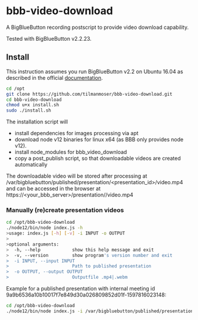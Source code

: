 # bbb-video-download
A BigBlueButton recording postscript to provide video download capability.

Tested with BigBlueButton v2.2.23.

## Install
This instruction assumes you run BigBlueButton v2.2 on Ubuntu 16.04 as described in the official [documentation](https://docs.bigbluebutton.org/2.2/install.html).

```bash
cd /opt
git clone https://github.com/tilmanmoser/bbb-video-download.git
cd bbb-video-download
chmod u+x install.sh
sudo ./install.sh
```

The installation script will
* install dependencies for images processing via apt
* download node v12 binaries for linux x64 (as BBB only provides node v12).
* install node_modules for bbb_video_download
* copy a post_publish script, so that downloadable videos are created automatically

The downloadable video will be stored after processing at /var/bigbluebutton/published/presentation/<presentation_id>/video.mp4 and can be accessed in the browser at https://<your_bbb_server>/presentation/<presentationid>/video.mp4

### Manually (re)create presentation videos
```bash
cd /opt/bbb-video-download
./node12/bin/node index.js -h
>usage: index.js [-h] [-v] -i INPUT -o OUTPUT
>
>optional arguments:
>  -h, --help            show this help message and exit
>  -v, --version         show program's version number and exit
>  -i INPUT, --input INPUT
>                        Path to published presentation
>  -o OUTPUT, --output OUTPUT
>                        Outputfile .mp4|.webm
```

Example for a published presentation with internal meeting id 9a9b6536a10b10017f7e849d30a026809852d01f-1597816023148:
```bash
cd /opt/bbb-video-download
./node12/bin/node index.js -i /var/bigbluebutton/published/presentation/9a9b6536a10b10017f7e849d30a026809852d01f-1597816023148 -o your-video.mp4
```






